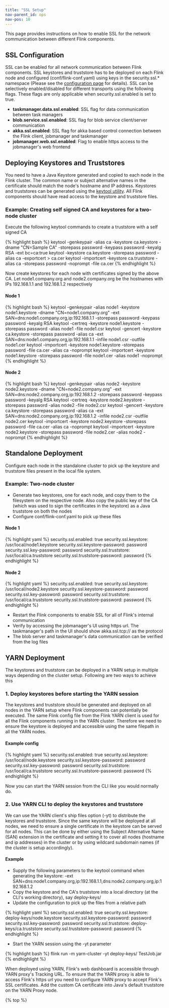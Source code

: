 ```yaml
---
title: "SSL Setup"
nav-parent_id: ops
nav-pos: 10
---
```

<!--
Licensed to the Apache Software Foundation (ASF) under one
or more contributor license agreements.  See the NOTICE file
distributed with this work for additional information
regarding copyright ownership.  The ASF licenses this file
to you under the Apache License, Version 2.0 (the
"License"); you may not use this file except in compliance
with the License.  You may obtain a copy of the License at

  http://www.apache.org/licenses/LICENSE-2.0

Unless required by applicable law or agreed to in writing,
software distributed under the License is distributed on an
"AS IS" BASIS, WITHOUT WARRANTIES OR CONDITIONS OF ANY
KIND, either express or implied.  See the License for the
specific language governing permissions and limitations
under the License.
-->

This page provides instructions on how to enable SSL for the network communication between different Flink components.

## SSL Configuration

SSL can be enabled for all network communication between Flink components. SSL keystores and truststore has to be deployed on each Flink node and configured (conf/flink-conf.yaml) using keys in the security.ssl.* namespace (Please see the [configuration page](config.html) for details). SSL can be selectively enabled/disabled for different transports using the following flags. These flags are only applicable when security.ssl.enabled is set to true.

* **taskmanager.data.ssl.enabled**: SSL flag for data communication between task managers
* **blob.service.ssl.enabled**: SSL flag for blob service client/server communication
* **akka.ssl.enabled**: SSL flag for akka based control connection between the Flink client, jobmanager and taskmanager 
* **jobmanager.web.ssl.enabled**: Flag to enable https access to the jobmanager's web frontend

## Deploying Keystores and Truststores

You need to have a Java Keystore generated and copied to each node in the Flink cluster. The common name or subject alternative names in the certificate should match the node's hostname and IP address. Keystores and truststores can be generated using the [keytool utility](https://docs.oracle.com/javase/8/docs/technotes/tools/unix/keytool.html). All Flink components should have read access to the keystore and truststore files.

### Example: Creating self signed CA and keystores for a two-node cluster

Execute the following keytool commands to create a truststore with a self signed CA

{% highlight bash %}
keytool -genkeypair -alias ca -keystore ca.keystore -dname "CN=Sample CA" -storepass password -keypass password -keyalg RSA -ext bc=ca:true
keytool -keystore ca.keystore -storepass password -alias ca -exportcert > ca.cer
keytool -importcert -keystore ca.truststore -alias ca -storepass password -noprompt -file ca.cer
{% endhighlight %}

Now create keystores for each node with certificates signed by the above CA. Let node1.company.org and node2.company.org be the hostnames with IPs 192.168.1.1 and 192.168.1.2 respectively

#### Node 1
{% highlight bash %}
keytool -genkeypair -alias node1 -keystore node1.keystore -dname "CN=node1.company.org" -ext SAN=dns:node1.company.org,ip:192.168.1.1 -storepass password -keypass password -keyalg RSA
keytool -certreq -keystore node1.keystore -storepass password -alias node1 -file node1.csr
keytool -gencert -keystore ca.keystore -storepass password -alias ca -ext SAN=dns:node1.company.org,ip:192.168.1.1 -infile node1.csr -outfile node1.cer
keytool -importcert -keystore node1.keystore -storepass password -file ca.cer -alias ca -noprompt
keytool -importcert -keystore node1.keystore -storepass password -file node1.cer -alias node1 -noprompt
{% endhighlight %}

#### Node 2
{% highlight bash %}
keytool -genkeypair -alias node2 -keystore node2.keystore -dname "CN=node2.company.org" -ext SAN=dns:node2.company.org,ip:192.168.1.2 -storepass password -keypass password -keyalg RSA
keytool -certreq -keystore node2.keystore -storepass password -alias node2 -file node2.csr
keytool -gencert -keystore ca.keystore -storepass password -alias ca -ext SAN=dns:node2.company.org,ip:192.168.1.2 -infile node2.csr -outfile node2.cer
keytool -importcert -keystore node2.keystore -storepass password -file ca.cer -alias ca -noprompt
keytool -importcert -keystore node2.keystore -storepass password -file node2.cer -alias node2 -noprompt
{% endhighlight %}

## Standalone Deployment
Configure each node in the standalone cluster to pick up the keystore and truststore files present in the local file system.

### Example: Two-node cluster

* Generate two keystores, one for each node, and copy them to the filesystem on the respective node. Also copy the public key of the CA (which was used to sign the certificates in the keystore) as a Java truststore on both the nodes
* Configure conf/flink-conf.yaml to pick up these files

#### Node 1
{% highlight yaml %}
security.ssl.enabled: true
security.ssl.keystore: /usr/local/node1.keystore
security.ssl.keystore-password: password
security.ssl.key-password: password
security.ssl.truststore: /usr/local/ca.truststore
security.ssl.truststore-password: password
{% endhighlight %}

#### Node 2
{% highlight yaml %}
security.ssl.enabled: true
security.ssl.keystore: /usr/local/node2.keystore
security.ssl.keystore-password: password
security.ssl.key-password: password
security.ssl.truststore: /usr/local/ca.truststore
security.ssl.truststore-password: password
{% endhighlight %}

* Restart the Flink components to enable SSL for all of Flink's internal communication
* Verify by accessing the jobmanager's UI using https url. The taskmanager's path in the UI should show akka.ssl.tcp:// as the protocol
* The blob server and taskmanager's data communication can be verified from the log files

## YARN Deployment
The keystores and truststore can be deployed in a YARN setup in multiple ways depending on the cluster setup. Following are two ways to achieve this

### 1. Deploy keystores before starting the YARN session
The keystores and truststore should be generated and deployed on all nodes in the YARN setup where Flink components can potentially be executed. The same Flink config file from the Flink YARN client is used for all the Flink components running in the YARN cluster. Therefore we need to ensure the keystore is deployed and accessible using the same filepath in all the YARN nodes.

#### Example config
{% highlight yaml %}
security.ssl.enabled: true
security.ssl.keystore: /usr/local/node.keystore
security.ssl.keystore-password: password
security.ssl.key-password: password
security.ssl.truststore: /usr/local/ca.truststore
security.ssl.truststore-password: password
{% endhighlight %}

Now you can start the YARN session from the CLI like you would normally do.

### 2. Use YARN CLI to deploy the keystores and truststore
We can use the YARN client's ship files option (-yt) to distribute the keystores and truststore. Since the same keystore will be deployed at all nodes, we need to ensure a single certificate in the keystore can be served for all nodes. This can be done by either using the Subject Alternative Name (SAN) extension in the certificate and setting it to cover all nodes (hostname and ip addresses) in the cluster or by using wildcard subdomain names (if the cluster is setup accordingly). 

#### Example
* Supply the following parameters to the keytool command when generating the keystore: -ext SAN=dns:node1.company.org,ip:192.168.1.1,dns:node2.company.org,ip:192.168.1.2
* Copy the keystore and the CA's truststore into a local directory (at the CLI's working directory), say deploy-keys/
* Update the configuration to pick up the files from a relative path

{% highlight yaml %}
security.ssl.enabled: true
security.ssl.keystore: deploy-keys/node.keystore
security.ssl.keystore-password: password
security.ssl.key-password: password
security.ssl.truststore: deploy-keys/ca.truststore
security.ssl.truststore-password: password
{% endhighlight %}

* Start the YARN session using the -yt parameter

{% highlight bash %}
flink run -m yarn-cluster -yt deploy-keys/ TestJob.jar
{% endhighlight %}

When deployed using YARN, Flink's web dashboard is accessible through YARN proxy's Tracking URL. To ensure that the YARN proxy is able to access Flink's https url you need to configure YARN proxy to accept Flink's SSL certificates. Add the custom CA certificate into Java's default truststore on the YARN Proxy node.

{% top %}
